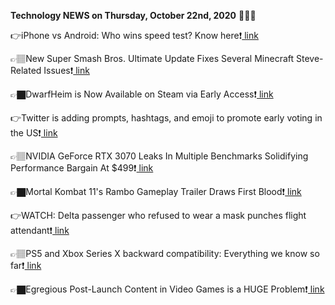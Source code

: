 <b>Technology NEWS on Thursday, October 22nd, 2020</b> 📡📡📡 

👉iPhone vs Android: Who wins speed test? Know here❗️<a href='https://techblock.club/?p=7971'> link</a>

👉🏽New Super Smash Bros. Ultimate Update Fixes Several Minecraft Steve-Related Issues❗️<a href='https://techblock.club/?p=7973'> link</a>

👉🏿DwarfHeim is Now Available on Steam via Early Access❗️<a href='https://techblock.club/?p=7975'> link</a>

👉Twitter is adding prompts, hashtags, and emoji to promote early voting in the US❗️<a href='https://techblock.club/?p=7977'> link</a>

👉🏽NVIDIA GeForce RTX 3070 Leaks In Multiple Benchmarks Solidifying Performance Bargain At $499❗️<a href='https://techblock.club/?p=7979'> link</a>

👉🏿Mortal Kombat 11's Rambo Gameplay Trailer Draws First Blood❗️<a href='https://techblock.club/?p=7981'> link</a>

👉WATCH: Delta passenger who refused to wear a mask punches flight attendant❗️<a href='https://techblock.club/?p=7983'> link</a>

👉🏽PS5 and Xbox Series X backward compatibility: Everything we know so far❗️<a href='https://techblock.club/?p=7985'> link</a>

👉🏿Egregious Post-Launch Content in Video Games is a HUGE Problem❗️<a href='https://techblock.club/?p=7987'> link</a>

